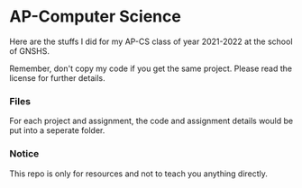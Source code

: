 # AP-Computer Science

Here are the stuffs I did for my AP-CS class of year 2021-2022 at the school of GNSHS.

Remember, don't copy my code if you get the same project. Please read the license for further details.

### Files
For each project and assignment, the code and assignment details would be put into a seperate folder.

### Notice

This repo is only for resources and not to teach you anything directly.
